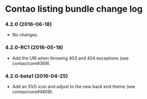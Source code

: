 # Contao listing bundle change log

### 4.2.0 (2016-06-18)

 * No changes.

### 4.2.0-RC1 (2016-05-18)

 * Add the URI when throwing 403 and 404 exceptions (see contao/core#369).

### 4.2.0-beta1 (2016-04-25)

 * Add an SVG icon and adjust to the new back end theme (see contao/core#4608).
